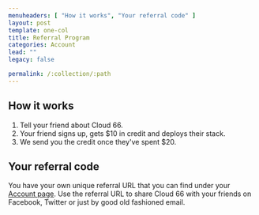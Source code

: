 ```yaml
---
menuheaders: [ "How it works", "Your referral code" ]
layout: post
template: one-col
title: Referral Program
categories: Account
lead: ""
legacy: false

permalink: /:collection/:path
---
```








## How it works
1. Tell your friend about Cloud 66.
2. Your friend signs up, gets $10 in credit and deploys their stack.
3. We send you the credit once they've spent $20.





## Your referral code
You have your own unique referral URL that you can find under your [Account page](https://app.cloud66.com/accounts/refer). Use the referral URL to share Cloud 66 with your friends on Facebook, Twitter or just by good old fashioned email.

